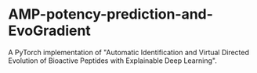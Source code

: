 # AMP-potency-prediction-and-EvoGradient
A PyTorch implementation of "Automatic Identification and Virtual Directed Evolution of Bioactive Peptides with Explainable Deep Learning".
